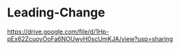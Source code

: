 # Leading-Change
https://drive.google.com/file/d/1Hp-pEx62ZcuoyOoFa6NOUwyH0scUmKJA/view?usp=sharing
